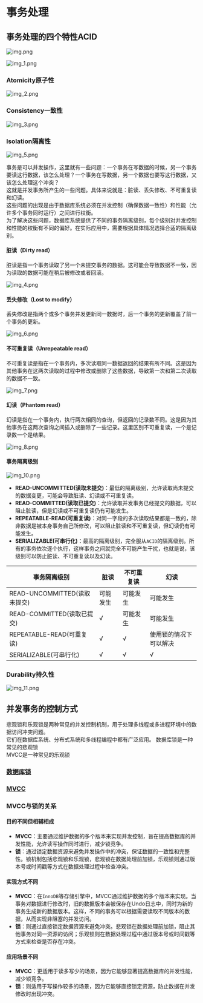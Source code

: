 # 事务处理

## 事务处理的四个特性ACID

![img.png](img.png)

![img_1.png](img_1.png)

### Atomicity原子性

![img_2.png](img_2.png)

### Consistency一致性

![img_3.png](img_3.png)

### lsolation隔离性

![img_5.png](img_5.png)

事务是可以并发操作，这里就有一些问题：一个事务在写数据的时候，另一个事务要读这行数据，该怎么处理？一个事务在写数据，另一个数据也要写这行数据，又该怎么处理这个冲突？  
这就是并发事务所产生的一些问题。具体来说就是：脏读、丢失修改、不可重复读和幻读。  
这些问题的出现是由于数据库系统必须在并发控制（确保数据一致性）和性能（允许多个事务同时运行）之间进行权衡。  
为了解决这些问题，数据库系统提供了不同的事务隔离级别，每个级别对并发控制和性能的权衡有不同的偏好。在实际应用中，需要根据具体情况选择合适的隔离级别。

#### 脏读（Dirty read）
脏读是指一个事务读取了另一个未提交事务的数据。这可能会导致数据不一致，因为读取的数据可能在稍后被修改或者回滚。

![img_4.png](img_4.png)

#### 丢失修改（Lost to modify）
丢失修改是指两个或多个事务并发更新同一数据时，后一个事务的更新覆盖了前一个事务的更新。

![img_6.png](img_6.png)

#### 不可重复读（Unrepeatable read）
不可重复读是指在一个事务内，多次读取同一数据返回的结果有所不同。这是因为其他事务在这两次读取的过程中修改或删除了这些数据，导致第一次和第二次读取的数据不一致。

![img_7.png](img_7.png)

#### 幻读（Phantom read）
幻读是指在一个事务内，执行两次相同的查询，但返回的记录数不同。这是因为其他事务在这两次查询之间插入或删除了一些记录。这里区别不可重复读，一个是记录数一个是结果。

![img_8.png](img_8.png)

#### 事务隔离级别

![img_10.png](img_10.png)

- **READ-UNCOMMITTED(读取未提交)**：最低的隔离级别，允许读取尚未提交的数据变更，可能会导致脏读、幻读或不可重复读。
- **READ-COMMITTED(读取已提交)**：允许读取并发事务已经提交的数据，可以阻止脏读，但是幻读或不可重复读仍有可能发生。
- **REPEATABLE-READ(可重复读)**：对同一字段的多次读取结果都是一致的，除非数据是被本身事务自己所修改，可以阻止脏读和不可重复读，但幻读仍有可能发生。
- **SERIALIZABLE(可串行化)**：最高的隔离级别，完全服从`ACID`的隔离级别。所有的事务依次逐个执行，这样事务之间就完全不可能产生干扰，也就是说，该级别可以防止脏读、不可重复读以及幻读。

| 事务隔离级别                  | 脏读   | 不可重复读 | 幻读          |
|-------------------------|------|-------|-------------|
| READ-UNCOMMITTED(读取未提交) | 可能发生 | 可能发生  | 可能发生        |
| READ-COMMITTED(读取已提交)   | √    | 可能发生  | 可能发生        |
| REPEATABLE-READ(可重复读)   | √    | √     | 使用锁的情况下可以解决 |
| SERIALIZABLE(可串行化)      | √    | √     | √           |

### Durability持久性

![img_11.png](img_11.png)

## 并发事务的控制方式
悲观锁和乐观锁是两种常见的并发控制机制，用于处理多线程或多进程环境中的数据访问冲突问题。  
它们在数据库系统、分布式系统和多线程编程中都有广泛应用。
数据库锁是一种常见的悲观锁  
MVCC是一种常见的乐观锁

### [数据库锁](lock%2FREADME.md)

### [MVCC](mvcc%2FREADME.md)

### MVCC与锁的关系
#### 目的不同但相辅相成
- **MVCC**：主要通过维护数据的多个版本来实现并发控制，旨在提高数据库的并发性能，允许读写操作同时进行，减少锁竞争。
- **锁**：通过锁定数据资源来避免并发操作中的冲突，保证数据的一致性和完整性。锁机制包括悲观锁和乐观锁，悲观锁在数据处理前加锁，乐观锁则通过版本号或时间戳等方式在数据处理过程中检查冲突。
#### 实现方式不同
- **MVCC**：在`InnoDB`等存储引擎中，MVCC通过维护数据的多个版本来实现。当事务对数据进行修改时，旧的数据版本会被保存在Undo日志中，同时为新的事务生成新的数据版本。这样，不同的事务可以根据需要读取不同版本的数据，从而实现非阻塞的并发访问。
- **锁**：则通过直接锁定数据资源来避免冲突。悲观锁在数据处理前加锁，阻止其他事务对同一资源的访问；乐观锁则在数据处理过程中通过版本号或时间戳等方式来检查是否存在冲突。
#### 应用场景不同
- **MVCC**：更适用于读多写少的场景，因为它能够显著提高数据库的并发性能，减少锁竞争。
- **锁**：则适用于写操作较多的场景，因为它能够直接锁定资源，防止数据在并发修改时出现冲突。
